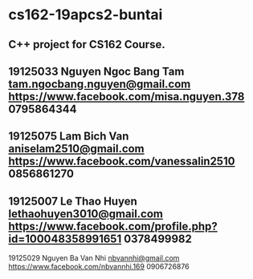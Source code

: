 # cs162-19apcs2-buntai
C++ project for CS162 Course.
----------------
19125033
Nguyen Ngoc Bang Tam
tam.ngocbang.nguyen@gmail.com 
https://www.facebook.com/misa.nguyen.378
0795864344
----------------
19125075
Lam Bich Van
aniselam2510@gmail.com
https://www.facebook.com/vanessalin2510
0856861270
----------------
19125007
Le Thao Huyen
lethaohuyen3010@gmail.com
https://www.facebook.com/profile.php?id=100048358991651
0378499982
----------------
19125029
Nguyen Ba Van Nhi
nbvannhi@gmail.com
https://www.facebook.com/nbvannhi.169
0906726876


